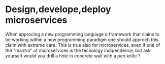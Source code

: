 # Design,develope,deploy microservices 

When approcing a new programming language o framework that clains to be working within a new programming paradigm one should approch this claim with extreme care. This is true also for microservices, even if one of the "mantra" of microservices is the tecnology indipendence, but ask yourself would you drill a hole in concrete wall with a pen knife ?

